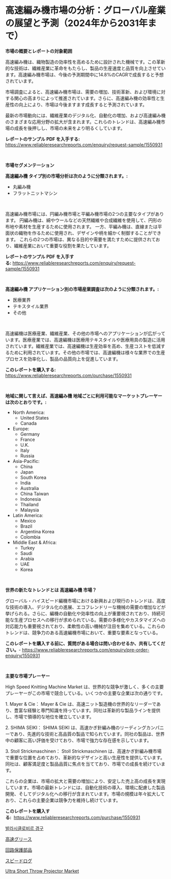 <p><h1>高速編み機市場の分析：グローバル産業の展望と予測（2024年から2031年まで）</h1></p><p><strong>市場の概要とレポートの対象範囲</strong></p>
<p><p>高速編み機は、織物製造の効率性を高めるために設計された機械です。この革新的な技術は、繊維産業に革命をもたらし、製品の生産速度と品質を向上させています。高速編み機市場は、今後の予測期間中に14.8%のCAGRで成長すると予想されています。</p><p>市場調査によると、高速編み機市場は、需要の増加、技術革新、および環境に対する関心の高まりによって推進されています。さらに、高速編み機の効率性と生産性の向上により、市場は今後ますます成長すると予測されています。</p><p>最新の市場動向には、繊維産業のデジタル化、自動化の増加、および高速編み機のさまざまな応用分野の拡大が含まれます。これらのトレンドは、高速編み機市場の成長を後押しし、市場の未来をより明るくしています。</p></p>
<p><strong>レポートのサンプル PDF を入手する:</strong> <a href="https://www.reliableresearchreports.com/enquiry/request-sample/1550931">https://www.reliableresearchreports.com/enquiry/request-sample/1550931</a></p>
<p>&nbsp;</p>
<p><strong>市場セグメンテーション</strong></p>
<p><strong>高速編み機 タイプ別の市場分析は次のように分類されます。:</strong></p>
<p><ul><li>丸編み機</li><li>フラットニットマシン</li></ul></p>
<p>&nbsp;</p>
<p><p>高速編み機市場には、円編み機市場と平編み機市場の2つの主要なタイプがあります。 円編み機は、綿やウールなどの天然繊維や合成繊維を使用して、円形の布地や素材を生産するために使用されます。 一方、平編み機は、直線または平面状の織物を作るために使用され、デザインや柄を細かく制御することができます。 これらの2つの市場は、異なる目的や需要を満たすために提供されており、繊維産業において重要な役割を果たしています。</p></p>
<p><strong>レポートのサンプル PDF を入手する:</strong>&nbsp;<a href="https://www.reliableresearchreports.com/enquiry/request-sample/1550931">https://www.reliableresearchreports.com/enquiry/request-sample/1550931</a></p>
<p>&nbsp;</p>
<p><strong> 高速編み機 アプリケーション別の市場産業調査は次のように分類されます。:</strong></p>
<p><ul><li>医療業界</li><li>テキスタイル業界</li><li>その他</li></ul></p>
<p>&nbsp;</p>
<p><p>高速編機は医療産業、繊維産業、その他の市場へのアプリケーションが広がっています。医療産業では、高速編機は医療用テキスタイルや医療用具の製造に活用されています。繊維産業では、高速編機は生産効率を高め、生産コストを低減するために利用されています。その他の市場では、高速編機は様々な業界での生産プロセスを効率化し、製品の品質向上を促進しています。</p></p>
<p><strong>このレポートを購入する:</strong>&nbsp; <a href="https://www.reliableresearchreports.com/purchase/1550931">https://www.reliableresearchreports.com/purchase/1550931</a></p>
<p>&nbsp;</p>
<p><strong>地域に関して言えば、高速編み機 地域ごとに利用可能なマーケットプレーヤーは次のとおりです。:</strong></p>
<p><ul>
    <li>
        North America:
        <ul>
            <li>United States</li>
            <li>Canada</li>
        </ul>
    </li>
    <li>
        Europe:
        <ul>
            <li>Germany</li>
            <li>France</li>
            <li>U.K.</li>
            <li>Italy</li>
            <li>Russia</li>
        </ul>
    </li>
    <li>
        Asia-Pacific:
        <ul>
            <li>China</li>
            <li>Japan</li>
            <li>South Korea</li>
            <li>India</li>
            <li>Australia</li>
            <li>China Taiwan</li>
            <li>Indonesia</li>
            <li>Thailand</li>
            <li>Malaysia</li>
        </ul>
    </li>
    <li>
        Latin America:
        <ul>
            <li>Mexico</li>
            <li>Brazil</li>
            <li>Argentina Korea</li>
            <li>Colombia</li>
        </ul>
    </li>
    <li>
        Middle East & Africa:
        <ul>
            <li>Turkey</li>
            <li>Saudi</li>
            <li>Arabia</li>
            <li>UAE</li>
            <li>Korea</li>
        </ul>
    </li>
    </ul></p>
<p>&nbsp;</p>
<p><strong>世界の新たなトレンドとは 高速編み機 市場？</strong></p>
<p><p>グローバル・ハイスピード編機市場における新興および現行のトレンドは、高度な技術の導入、デジタル化の進展、エコフレンドリーな機械の需要の増加などが挙げられる。さらに、編機の自動化や効率性の向上が重要視されており、持続可能な生産プロセスへの移行が求められている。需要の多様化やカスタマイズへの対応能力も重要視されており、柔軟性の高い機械が注目を集めている。これらのトレンドは、競争力のある高速編機市場において、重要な要素となっている。</p></p>
<p><strong>このレポートを購入する前に、質問がある場合は問い合わせるか、共有してください。</strong>- <a href="https://www.reliableresearchreports.com/enquiry/pre-order-enquiry/1550931">https://www.reliableresearchreports.com/enquiry/pre-order-enquiry/1550931</a></p>
<p>&nbsp;</p>
<p><strong>主要な市場プレーヤー</strong></p>
<p><p>High Speed Knitting Machine Market は、世界的な競争が激しく、多くの主要プレーヤーがこの市場で競合している。いくつかの主要な企業は次の通りです。</p><p>1. Mayer & Cie： Mayer & Cie は、高速ニット製造機の世界的なリーダーであり、豊富な経験と専門知識を持っています。同社は革新的な製品ラインを提供し、市場で領導的な地位を確立しています。</p><p>2. SHIMA SEIKI： SHIMA SEIKI は、高速かぎ針編み機のリーディングカンパニーであり、先進的な技術と高品質の製品で知られています。同社の製品は、世界中の顧客に高い評価を受けており、市場で強力な存在感を示しています。</p><p>3. Stoll Strickmaschinen： Stoll Strickmaschinen は、高速かぎ針編み機市場で重要な位置を占めており、革新的なデザインと高い生産性を提供しています。同社は、顧客満足度と製品品質に焦点を当てており、市場での成長を続けています。</p><p>これらの企業は、市場の拡大と需要の増加により、安定した売上高の成長を実現しています。市場の最新トレンドには、自動化技術の導入、環境に配慮した製品開発、そしてデジタル化への移行が含まれています。市場の規模は年々拡大しており、これらの主要企業は競争力を維持し続けています。</p></p>
<p><strong>このレポートを購入する:</strong>&nbsp;&nbsp;<a href="https://www.reliableresearchreports.com/purchase/1550931">https://www.reliableresearchreports.com/purchase/1550931</a></p>
<p><p><a href="https://medium.com/@cierrahayes645/%EB%B0%9C%EB%A0%88%EC%8B%9C%ED%81%B4%EB%A1%9C%EB%B9%84%EB%A5%B4-%EA%B2%BD%EA%B5%AC-%EC%8B%9C%EC%9E%A5-2031%EB%85%84%EA%B9%8C%EC%A7%80%EC%9D%98-%ED%8A%B8%EB%A0%8C%EB%93%9C-%EC%98%88%EC%B8%A1-%EB%B0%8F-%EA%B2%BD%EC%9F%81-%EB%B6%84%EC%84%9D-4bedda915cad">발라시클로비르 경구</a></p><p><a href="https://github.com/CloydAbbott2023/Market-Research-Report-List-1/blob/main/40674656874.md">高速グリース</a></p><p><a href="https://medium.com/@jacksonwiza1924/%E3%82%B5%E3%83%BC%E3%82%AD%E3%83%83%E3%83%88%E4%BF%9D%E8%AD%B7%E9%83%A8%E5%93%81%E5%B8%82%E5%A0%B4%E3%81%AE%E8%A6%8F%E6%A8%A1%E3%81%AF-%E3%82%B0%E3%83%AD%E3%83%BC%E3%83%90%E3%83%AB%E7%94%A3%E6%A5%AD%E3%81%AB%E3%81%8A%E3%81%91%E3%82%8B%E6%9C%80%E9%81%A9%E3%81%AA%E3%83%9E%E3%83%BC%E3%82%B1%E3%83%86%E3%82%A3%E3%83%B3%E3%82%B0%E3%83%81%E3%83%A3%E3%83%8D%E3%83%AB%E3%82%92%E6%98%8E%E3%82%89%E3%81%8B%E3%81%AB%E3%81%97%E3%81%A6%E3%81%84%E3%81%BE%E3%81%99-137290d9314a">回路保護部品</a></p><p><a href="https://medium.com/@carlieshields/2024%E5%B9%B4%E3%81%8B%E3%82%892031%E5%B9%B4%E3%81%BE%E3%81%A7%E3%81%AE%E6%9C%9F%E9%96%93%E3%81%AB%E4%BA%88%E6%B8%AC%E3%81%95%E3%82%8C%E3%82%8B%E3%82%B9%E3%83%94%E3%83%BC%E3%83%89%E3%83%AD%E3%82%B0%E5%B8%82%E5%A0%B4%E3%81%AE%E3%83%88%E3%83%AC%E3%83%B3%E3%83%89%E3%81%A8%E5%B8%82%E5%A0%B4%E5%88%86%E6%9E%90-04bce106fbc0">スピードログ</a></p><p><a href="https://github.com/julyju69/Market-Research-Report-List-2/blob/main/ultra-short-throw-projector-market.md">Ultra Short Throw Projector Market</a></p></p>